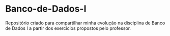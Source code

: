 # Banco-de-Dados-I
Repositório criado para compartilhar minha evolução na disciplina de Banco de Dados I a partir dos exercícios propostos pelo professor.
